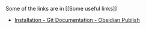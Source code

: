 Some of the links are in [[Some useful links]]
-  [Installation - Git Documentation - Obsidian Publish](https://publish.obsidian.md/git-doc/Installation)